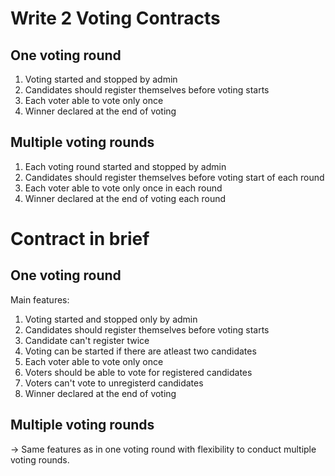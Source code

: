 # Write 2 Voting Contracts

## One voting round
1. Voting started and stopped by admin
2. Candidates should register themselves before voting starts
3. Each voter able to vote only once
4. Winner declared at the end of voting

## Multiple voting rounds
1. Each voting round started and stopped by admin
2. Candidates should register themselves before voting start of each round
3. Each voter able to vote only once in each round
4. Winner declared at the end of voting each round

# Contract in brief

## One voting round
Main features:
1. Voting started and stopped only by admin
2. Candidates should register themselves before voting starts
3. Candidate can't register twice
4. Voting can be started if there are atleast two candidates
5. Each voter able to vote only once
6. Voters should be able to vote for registered candidates
7. Voters can't vote to unregisterd candidates
8. Winner declared at the end of voting

## Multiple voting rounds
-> Same features as in one voting round with flexibility to conduct multiple voting rounds.